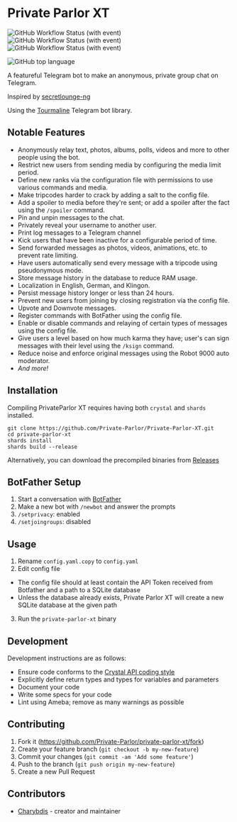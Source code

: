 # Private Parlor XT
![GitHub Workflow Status (with event)](https://img.shields.io/github/actions/workflow/status/Private-Parlor/Private-Parlor-XT/deploy-nightly.yml?style=for-the-badge&label=Tests)
![GitHub Workflow Status (with event)](https://img.shields.io/github/actions/workflow/status/Private-Parlor/Private-Parlor-XT/deploy-nightly.yml?style=for-the-badge&label=Linux%20Nightly)
![GitHub Workflow Status (with event)](https://img.shields.io/github/actions/workflow/status/Private-Parlor/Private-Parlor-XT/deploy-tag.yml?style=for-the-badge&label=Linux%20Release)

![GitHub top language](https://img.shields.io/github/languages/top/Private-Parlor/Private-Parlor-XT?style=for-the-badge&logo=crystal&labelColor=%23000000&color=%23000000)

A featureful Telegram bot to make an anonymous, private group chat on Telegram. 

Inspired by [secretlounge-ng](https://github.com/secretlounge/secretlounge-ng)

Using the [Tourmaline](https://github.com/protoncr/tourmaline) Telegram bot library.

## Notable Features
- Anonymously relay text, photos, albums, polls, videos and more to other people using the bot.
- Restrict new users from sending media by configuring the media limit period.
- Define new ranks via the configuration file with permissions to use various commands and media.
- Make tripcodes harder to crack by adding a salt to the config file.
- Add a spoiler to media before they're sent; or add a spoiler after the fact using the `/spoiler` command.
- Pin and unpin messages to the chat.
- Privately reveal your username to another user.
- Print log messages to a Telegram channel
- Kick users that have been inactive for a configurable period of time.
- Send forwarded messages as photos, videos, animations, etc. to prevent rate limiting.
- Have users automatically send every message with a tripcode using pseudonymous mode.
- Store message history in the database to reduce RAM usage.
- Localization in English, German, and Klingon.
- Persist message history longer or less than 24 hours.
- Prevent new users from joining by closing registration via the config file.
- Upvote and Downvote messages.
- Register commands with BotFather using the config file.
- Enable or disable commands and relaying of certain types of messages using the config file.
- Give users a level based on how much karma they have; user's can sign messages with their level using the `/ksign` command.
- Reduce noise and enforce original messages using the Robot 9000 auto moderator.
- *And more!*
## Installation
Compiling PrivateParlor XT requires having both `crystal` and `shards` installed.

~~~
git clone https://github.com/Private-Parlor/Private-Parlor-XT.git
cd private-parlor-xt
shards install
shards build --release
~~~
Alternatively, you can download the precompiled binaries from [Releases](https://github.com/Private-Parlor/Private-Parlor-XT/releases)

## BotFather Setup
1. Start a conversation with [BotFather](https://t.me/botfather)
2. Make a new bot with `/newbot` and answer the prompts
3. `/setprivacy`: enabled
4. `/setjoingroups`: disabled

## Usage

1. Rename `config.yaml.copy` to `config.yaml`
2. Edit config file
  - The config file should at least contain the API Token received from Botfather and a path to a SQLite database
  - Unless the database already exists, Private Parlor XT will create a new SQLite database at the given path
3. Run the `private-parlor-xt` binary

## Development

Development instructions are as follows:
- Ensure code conforms to the [Crystal API coding style](https://crystal-lang.org/reference/1.9/conventions/coding_style.html)
- Explicitly define return types and types for variables and parameters
- Document your code
- Write some specs for your code
- Lint using Ameba; remove as many warnings as possible

## Contributing

1. Fork it (<https://github.com/Private-Parlor/private-parlor-xt/fork>)
2. Create your feature branch (`git checkout -b my-new-feature`)
3. Commit your changes (`git commit -am 'Add some feature'`)
4. Push to the branch (`git push origin my-new-feature`)
5. Create a new Pull Request

## Contributors

- [Charybdis](https://github.com/Charibdys) - creator and maintainer
